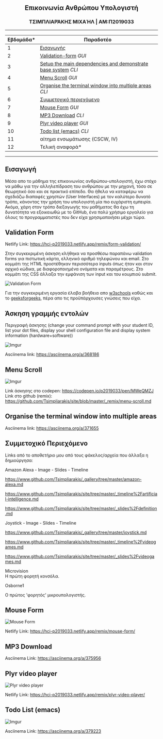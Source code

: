 <h2 align=center>Επικοινωνία Ανθρώπου Υπολογιστή</h2>

<h3 align=center> ΤΣΙΜΠΛΙΑΡΆΚΗΣ ΜΙΧΑΉΛ | ΑΜ:Π2019033 </h3>

 
-------------------------------------------------------------------------------------------------------------------------------------

| Εβδομάδα* | Παραδοτέο |
| --- | --- |
| 1 | [Εισαγωγής](#εισαγωγή) |
| 2 | [Validation-form](#validation-form) *GUI* |
| 3 | [Setup the main dependencies and demonstrate base system](#άσκηση-γραμμής-εντολών) *CLI* |
| 4 | [Menu Scroll](#menu-scroll) *GUI* |
| 5 | [Organise the terminal window into multiple areas](#organise-the-terminal-window-into-multiple-areas) *CLI* |
| 6 | [Συμμετοχικό περιεχόμενο](#συμμετοχικό-περιεχόμενο)  |
| 7 | [Mouse Form](#mouse-form) *GUI* |
| 8 | [MP3 Download](#mp3-download) *CLI* |
| 9 | [Plyr video player](#plyr-video-player) *GUI* |
| 10 | [Todo list (emacs)](#todo-list-emacs) *CLI* |
| 11 | αίτημα ενσωμάτωσης (CSCW, IV) |
| 12 | Τελική αναφορά* |

-------------------------------------------------------------------------------------------------------------------------------------

## Εισαγωγή

 Μέσα απο το μάθημα της επικοινωνίας ανθρώπου-υπολογιστή, έχω στόχο να μάθω για την αλληλεπίδραση του ανθρώπου με την μηχανή, τόσο σε θεωρητικό όσο και σε πρακτικό επίπεδο. Θα ήθελα να καταφέρω να σχεδιάζω διαπαφές χρηστών (User Interfaces) με τον καλύτερο δυνατό τρόπο, κάνοντας την χρήση του υπολογιστή μία πιο ευχάριστη εμπειρία. Ακόμα, χάρη στον τρόπο διεξαγωγής του μαθήματος θα έχω τη δυνατότητα να εξοικειωθώ με το GitHub, ένα πολύ χρήσιμο εργαλείο για όλους το προγραμματιστές που δεν είχα χρησιμοποιήσει μέχρι τώρα.
 
## Validation Form


Netlify Link: https://hci-p2019033.netlify.app/remix/form-validation/

Στην συγκεκριμένη άσκηση κλήθηκα να προσθέσω παραπάνω validation forms για πιστωτική κάρτα, ελληνικό αριθμό τηλεφώνου και email. Στο κομμάτι της HTML προστέθηκαν περισσότερα inputs όπως ήταν και στον αρχικό κώδικα, με διαφοροποιημένα ονόματα και παραμέτρους. Στο κομμάτι της CSS άλλαξα την εμφάνιση των input και του κουμπιού submit. 

![Validation Form](https://imgur.com/jCKuajl.png)

Για την συγκεκριμένη εργασία έλαβα βοήθεια απο [w3schools](w3schools.com) καθώς και το [geeksforgeeks](geeksforgeeks.org), πέρα απο τις προϋπάρχουσες γνώσεις που είχα.

## Άσκηση γραμμής εντολών 

Περιγραφή άσκησης
(change your command prompt with your student ID, list your dot files, display your shell configuration file and display system information (hardware+software))

![Imgur](https://imgur.com/4K7ABR8.gif)

Asciinema link: https://asciinema.org/a/368186

## Menu Scroll

![Imgur](https://imgur.com/YsVktD4.gif)

Link άσκησης στο codepen: https://codepen.io/p2019033/pen/MWeQMZJ <br>
Link στο github (remix): https://github.com/Tsimpliarakis/site/blob/master/_remix/menu-scroll.md

## Organise the terminal window into multiple areas

Asciinema link: https://asciinema.org/a/371655

## Συμμετοχικό Περιεχόμενο 

Links από το αποθετήριο μου από τους φάκελος/αρχεία που άλλαξα η δημιούργησα:

Amazon Alexa - Image - Slides - Timeline 

https://www.github.com/Tsimpliarakis/_gallery/tree/master/amazon-alexa.md

https://www.github.com/Tsimpliarakis/site/tree/master/_timeline%2Fartificial-intelligence.md

https://www.github.com/Tsimpliarakis/site/tree/master/_slides%2Fdefinition.md


Joystick - Image - Slides - Timeline 


https://www.github.com/Tsimpliarakis/_gallery/tree/master/joystick.md

https://www.github.com/Tsimpliarakis/site/tree/master/_timeline%2Fvideogames.md

https://www.github.com/Tsimpliarakis/site/tree/master/_slides%2Fvideogames.md


Microvision<br/>
Η πρώτη φορητή κονσόλα.<br/>

Osborne1<br/>

Ο πρώτος 'φορητός' μικρουπολογιστής.<br/>


## Mouse Form

![Mouse Form](https://imgur.com/6n78p87.png)

Netlify Link: https://hci-p2019033.netlify.app/remix/mouse-form/

## MP3 Download

Asciinema Link: https://asciinema.org/a/375956

## Plyr video player

![Plyr video player](https://imgur.com/hQFpsvA.png)

Netlify Link: https://hci-p2019033.netlify.app/remix/plyr-video-player/

## Todo List (emacs)

![Imgur](https://imgur.com/a/Mp8DPIG.gif)

Asciinema Link: https://asciinema.org/a/379223
